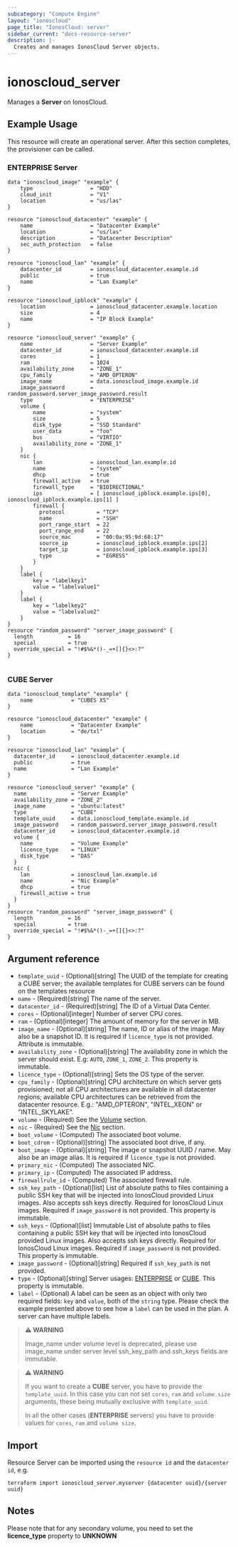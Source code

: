 ```yaml
---
subcategory: "Compute Engine"
layout: "ionoscloud"
page_title: "IonosCloud: server"
sidebar_current: "docs-resource-server"
description: |-
  Creates and manages IonosCloud Server objects.
---
```


# ionoscloud_server

Manages a **Server** on IonosCloud.

## Example Usage

This resource will create an operational server. After this section completes, the provisioner can be called.

### ENTERPRISE Server

```hcl
data "ionoscloud_image" "example" {
    type                  = "HDD"
    cloud_init            = "V1"
    location              = "us/las"
}

resource "ionoscloud_datacenter" "example" {
    name                  = "Datacenter Example"
    location              = "us/las"
    description           = "Datacenter Description"
    sec_auth_protection   = false
}

resource "ionoscloud_lan" "example" {
    datacenter_id         = ionoscloud_datacenter.example.id
    public                = true
    name                  = "Lan Example"
}

resource "ionoscloud_ipblock" "example" {
    location              = ionoscloud_datacenter.example.location
    size                  = 4
    name                  = "IP Block Example"
}

resource "ionoscloud_server" "example" {
    name                  = "Server Example"
    datacenter_id         = ionoscloud_datacenter.example.id
    cores                 = 1
    ram                   = 1024
    availability_zone     = "ZONE_1"
    cpu_family            = "AMD_OPTERON"
    image_name            = data.ionoscloud_image.example.id
    image_password        = random_password.server_image_password.result
    type                  = "ENTERPRISE"
    volume {
        name              = "system"
        size              = 5
        disk_type         = "SSD Standard"
        user_data         = "foo"
        bus               = "VIRTIO"
        availability_zone = "ZONE_1"
    }
    nic {
        lan               = ionoscloud_lan.example.id
        name              = "system"
        dhcp              = true
        firewall_active   = true
        firewall_type     = "BIDIRECTIONAL"
        ips               = [ ionoscloud_ipblock.example.ips[0], ionoscloud_ipblock.example.ips[1] ]
        firewall {
          protocol          = "TCP"
          name              = "SSH"
          port_range_start  = 22
          port_range_end    = 22
          source_mac        = "00:0a:95:9d:68:17"
          source_ip         = ionoscloud_ipblock.example.ips[2]
          target_ip         = ionoscloud_ipblock.example.ips[3]
          type              = "EGRESS" 
        }
    }
    label {
        key = "labelkey1"
        value = "labelvalue1"
    }
    label {
        key = "labelkey2"
        value = "labelvalue2"
    }
}
resource "random_password" "server_image_password" {
  length           = 16
  special          = true
  override_special = "!#$%&*()-_=+[]{}<>:?"
}
                  
```

### CUBE Server

```hcl
data "ionoscloud_template" "example" {
    name            = "CUBES XS"
}

resource "ionoscloud_datacenter" "example" {
	name            = "Datacenter Example"
	location        = "de/txl"
}

resource "ionoscloud_lan" "example" {
  datacenter_id     = ionoscloud_datacenter.example.id
  public            = true
  name              = "Lan Example"
}

resource "ionoscloud_server" "example" {
  name              = "Server Example"
  availability_zone = "ZONE_2"
  image_name        = "ubuntu:latest"
  type              = "CUBE"
  template_uuid     = data.ionoscloud_template.example.id
  image_password    = random_password.server_image_password.result
  datacenter_id     = ionoscloud_datacenter.example.id
  volume {
    name            = "Volume Example"
    licence_type    = "LINUX" 
    disk_type       = "DAS"
  }
  nic {
    lan             = ionoscloud_lan.example.id
    name            = "Nic Example"
    dhcp            = true
    firewall_active = true
  }
}
resource "random_password" "server_image_password" {
  length           = 16
  special          = true
  override_special = "!#$%&*()-_=+[]{}<>:?"
}

```

## Argument reference

- `template_uuid` - (Optional)[string] The UUID of the template for creating a CUBE server; the available templates for CUBE servers can be found on the templates resource
- `name` - (Required)[string] The name of the server.
- `datacenter_id` - (Required)[string] The ID of a Virtual Data Center.
- `cores` - (Optional)[integer] Number of server CPU cores.
- `ram` - (Optional)[integer] The amount of memory for the server in MB.
- `image_name` - (Optional)[string] The name, ID or alias of the image. May also be a snapshot ID. It is required if `licence_type` is not provided. Attribute is immutable.
- `availability_zone` - (Optional)[string] The availability zone in which the server should exist. E.g: `AUTO`, `ZONE_1`, `ZONE_2`. This property is immutable.
- `licence_type` - (Optional)[string] Sets the OS type of the server.
- `cpu_family` - (Optional)[string] CPU architecture on which server gets provisioned; not all CPU architectures are available in all datacenter regions; available CPU architectures can be retrieved from the datacenter resource. E.g.: "AMD_OPTERON", "INTEL_XEON" or "INTEL_SKYLAKE".
- `volume` - (Required) See the [Volume](volume.md) section.
- `nic` - (Required) See the [Nic](nic.md) section.
- `boot_volume` - (Computed) The associated boot volume.
- `boot_cdrom` - (Optional)[string] The associated boot drive, if any.
- `boot_image` - (Optional)[string] The image or snapshot UUID / name. May also be an image alias. It is required if `licence_type` is not provided.
- `primary_nic` - (Computed) The associated NIC.
- `primary_ip` - (Computed) The associated IP address.
- `firewallrule_id` - (Computed) The associated firewall rule.
- `ssh_key_path` - (Optional)[list] List of absolute paths to files containing a public SSH key that will be injected into IonosCloud provided Linux images.  Also accepts ssh keys directly. Required for IonosCloud Linux images. Required if `image_password` is not provided. This property is immutable.
- `ssh_keys` - (Optional)[list] Immutable List of absolute paths to files containing a public SSH key that will be injected into IonosCloud provided Linux images.  Also accepts ssh keys directly. Required for IonosCloud Linux images. Required if `image_password` is not provided. This property is immutable.
- `image_password` - (Optional)[string] Required if `ssh_key_path` is not provided.
- `type` - (Optional)[string] Server usages: [ENTERPRISE](https://docs.ionos.com/cloud/compute-engine/virtual-servers/virtual-servers) or [CUBE](https://docs.ionos.com/cloud/compute-engine/virtual-servers/cloud-cubes). This property is immutable.
- `label` - (Optional) A label can be seen as an object with only two required fields: `key` and `value`, both of the `string` type. Please check the example presented above to see how a `label` can be used in the plan. A server can have multiple labels.

> **⚠ WARNING** 
> 
> Image_name under volume level is deprecated, please use image_name under server level
> ssh_key_path and ssh_keys fields are immutable.


> **⚠ WARNING**
> 
> If you want to create a **CUBE** server, you have to provide the `template_uuid`. In this case you can not set `cores`, `ram` and `volume.size` arguments, these being mutually exclusive with `template_uuid`.
> 
> In all the other cases (**ENTERPRISE** servers) you have to provide values for `cores`, `ram` and `volume size`.


## Import

Resource Server can be imported using the `resource id` and the `datacenter id`, e.g.

```shell
terraform import ionoscloud_server.myserver {datacenter uuid}/{server uuid}
```

## Notes

Please note that for any secondary volume, you need to set the **licence_type** property to **UNKNOWN**
